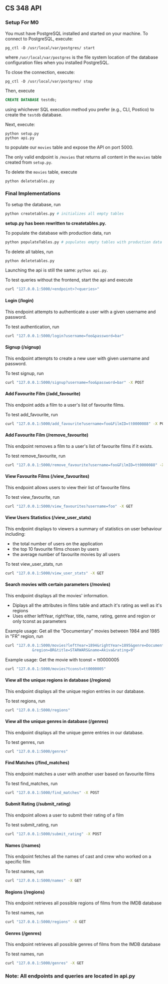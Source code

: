 ## CS 348 API
### Setup For M0
You must have PostgreSQL installed and started on your machine. To connect to PostgreSQL, execute:
```
pg_ctl -D /usr/local/var/postgres/ start
```
where `/usr/local/var/postgres` is the file system location of the database configuration files when you installed PostgreSQL.

To close the connection, execute:
```
pg_ctl -D /usr/local/var/postgres/ stop
```

Then, execute
```SQL
CREATE DATABASE testdb;
```
using whichever SQL execution method you prefer (e.g., CLI, Postico)
to create the `testdb` database.

Next, execute:
```
python setup.py
python api.py
```
to populate our `movies` table and expose the API on port 5000.

The only valid endpoint is `/movies` that returns all content in the `movies` table created from `setup.py`.

To delete the `movies` table, execute
```
python deletetables.py
```

### Final Implementations
To setup the database, run
```bash
python createtables.py # initializes all empty tables
```
**setup.py has been rewritten to createtables.py.**

To populate the database with production data, run
```bash
python populateTables.py # populates empty tables with production data
```

To delete all tables, run
```bash
python deletetables.py
```

Launching the api is still the same: `python api.py`.

To test queries without the frontend, start the api and execute
```bash
curl "127.0.0.1:5000/<endpoint>?<queries>"
```
#### Login (/login)
This endpoint attempts to authenticate a user with a given username and password.

To test authentication, run
```bash
curl "127.0.0.1:5000/login?username=foo&password=bar"
```

#### Signup (/signup)
This endpoint attempts to create a new user with given username and password.

To test signup, run
```bash
curl "127.0.0.1:5000/signup?username=foo&password=bar" -X POST
```

#### Add Favourite Film (/add_favourite)
This endpoint adds a film to a user's list of favourite films.

To test add_favourite, run
```bash
curl "127.0.0.1:5000/add_favourite?username=foo&FilmID=tt0000088" -X POST
```

#### Add Favourite Film (/remove_favourite)
This endpoint removes a film to a user's list of favourite films if it exists.

To test remove_favourite, run
```bash
curl "127.0.0.1:5000/remove_favourite?username=foo&FilmID=tt0000088" -X POST
```

#### View Favourite Films (/view_favourites)
This endpoint allows users to view their list of favourite films

To test view_favourite, run
```bash
curl "127.0.0.1:5000/view_favourites?username=foo" -X GET
```

#### View Users Statistics (/view_user_stats)
This endpoint displays to viewers a summary of statistics on user behaviour including:
* the total number of users on the application
* the top 10 favourite films chosen by users
* the average number of favourite movies by all users

To test view_user_stats, run
```bash
curl "127.0.0.1:5000/view_user_stats" -X GET
```

#### Search movies with certain parameters (/movies)
This endpoint displays all the movies' information.
* Diplays all the attributes in films table and attach it's rating as well as it's regions
* Uses either leftYear, rightYear, title, name, rating, genre and region or only tconst as parameters

Example usage: Get all the "Documentary" movies between 1984 and 1985 in "FR" region, run
```bash
curl "127.0.0.1:5000/movies?leftYear=1894&rightYear=1895&genre=Documentary
            &region=BR&title=STARWARS&name=Akiva&rating=9"
```
Example usage: Get the movie with tconst = tt0000005
```bash
curl "127.0.0.1:5000/movies?tconst=tt0000005"
```


#### View all the unique regions in database (/regions)
This endpoint displays all the unique region entries in our database.

To test regions, run
```bash
curl "127.0.0.1:5000/regions"
```

#### View all the unique genres in database (/genres)
This endpoint displays all the unique genre entries in our database.

To test genres, run
```bash
curl "127.0.0.1:5000/genres"
```

#### Find Matches (/find_matches)
This endpoint matches a user with another user based on favourite films

To test find_matches, run
```bash
curl "127.0.0.1:5000/find_matches" -X POST
```

#### Submit Rating (/submit_rating)
This endpoint allows a user to submit their rating of a film

To test submit_rating, run
```bash
curl "127.0.0.1:5000/submit_rating" -X POST
```

#### Names (/names)
This endpoint fetches all the names of cast and crew who worked on a specific film

To test names, run
```bash
curl "127.0.0.1:5000/names" -X GET
```

#### Regions (/regions)
This endpoint retrieves all possible regions of films from the IMDB database

To test names, run
```bash
curl "127.0.0.1:5000/regions" -X GET
```

#### Genres (/genres)
This endpoint retrieves all possible genres of films from the IMDB database

To test names, run
```bash
curl "127.0.0.1:5000/genres" -X GET
```

### Note: All endpoints and queries are located in api.py
